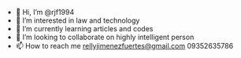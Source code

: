 - 👋 Hi, I’m @rjf1994
- 👀 I’m interested in law and technology
- 🌱 I’m currently learning articles and codes
- 💞️ I’m looking to collaborate on highly intelligent person
- 📫 How to reach me rellyjimenezfuertes@gmail.com 09352635786

<!---
rjf1994/rjf1994 is a ✨ special ✨ repository because its `README.md` (this file) appears on your GitHub profile.
You can click the Preview link to take a look at your changes.
--->
